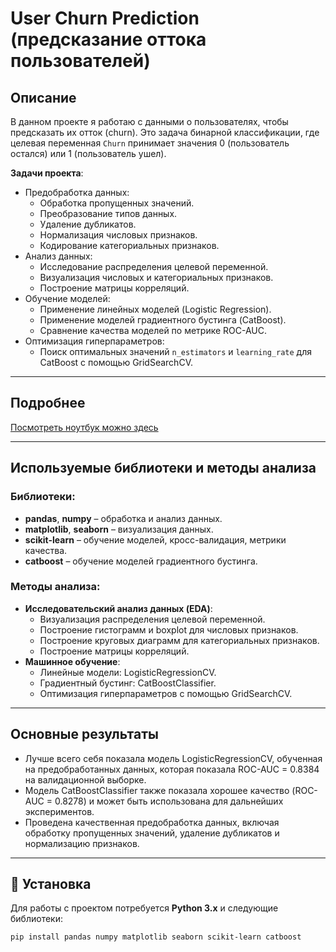 # User Churn Prediction (предсказание оттока пользователей)

## Описание

В данном проекте я работаю с данными о пользователях, чтобы предсказать их отток (churn). Это задача бинарной классификации, где целевая переменная `Churn` принимает значения 0 (пользователь остался) или 1 (пользователь ушел). 

**Задачи проекта**:
- Предобработка данных:
  - Обработка пропущенных значений.
  - Преобразование типов данных.
  - Удаление дубликатов.
  - Нормализация числовых признаков.
  - Кодирование категориальных признаков.
- Анализ данных:
  - Исследование распределения целевой переменной.
  - Визуализация числовых и категориальных признаков.
  - Построение матрицы корреляций.
- Обучение моделей:
  - Применение линейных моделей (Logistic Regression).
  - Применение моделей градиентного бустинга (CatBoost).
  - Сравнение качества моделей по метрике ROC-AUC.
- Оптимизация гиперпараметров:
  - Поиск оптимальных значений `n_estimators` и `learning_rate` для CatBoost с помощью GridSearchCV.

---

## Подробнее

[Посмотреть ноутбук можно здесь](user_churn_prediction.ipynb)

---

## Используемые библиотеки и методы анализа

### Библиотеки:
- **pandas**, **numpy** – обработка и анализ данных.
- **matplotlib**, **seaborn** – визуализация данных.
- **scikit-learn** – обучение моделей, кросс-валидация, метрики качества.
- **catboost** – обучение моделей градиентного бустинга.

### Методы анализа:
- **Исследовательский анализ данных (EDA)**:
  - Визуализация распределения целевой переменной.
  - Построение гистограмм и boxplot для числовых признаков.
  - Построение круговых диаграмм для категориальных признаков.
  - Построение матрицы корреляций.
- **Машинное обучение**:
  - Линейные модели: LogisticRegressionCV.
  - Градиентный бустинг: CatBoostClassifier.
  - Оптимизация гиперпараметров с помощью GridSearchCV.

---

## Основные результаты
- Лучше всего себя показала модель LogisticRegressionCV, обученная на предобработанных данных, которая показала ROC-AUC = 0.8384 на валидационной выборке.
- Модель CatBoostClassifier также показала хорошее качество (ROC-AUC = 0.8278) и может быть использована для дальнейших экспериментов.
- Проведена качественная предобработка данных, включая обработку пропущенных значений, удаление дубликатов и нормализацию признаков.

---

## 🔧 Установка

Для работы с проектом потребуется **Python 3.x** и следующие библиотеки:

```bash
pip install pandas numpy matplotlib seaborn scikit-learn catboost
